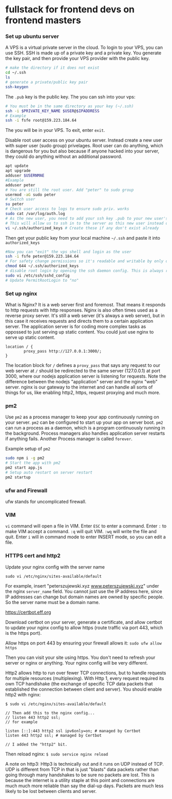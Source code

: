 # fullstack for frontend devs on frontend masters

### Set up ubuntu server

A VPS is a virtual private server in the cloud. To login to your VPS, you can use SSH. SSH is made up of a private key and a private key. You generate the key pair, and then provide your VPS provider with the public key. 

```bash
# make the directory if it does not exist 
cd ~/.ssh
ls
# generate a private/public key pair
ssh-keygen
```

The `.pub` key is the public key. The you can ssh into your vps:

```bash
# You must be in the same directory as your key (~/.ssh)
ssh -i $PRIVATE_KEY_NAME $USER@$IPADDRESS
# Example
ssh -i fsfe root@159.223.184.64
```

The you will be in your VPS. To exit, enter `exit`.

Disable root user access on your ubuntu server. Instead create a new user with super user (sudo group) privelages. Root user can do anything, which is dangerous for you but also because if anyone hacked into your server, they could do anything without an additional password.

```bash
apt update
apt upgrade
adduser $USERNMAE
#Example
adduser peter
# You are still the root user. Add "peter" to sudo group
usermod -aG sudo peter
# Switch user
su peter
# Check user access to logs to ensure sudo priv. works
sudo cat /var/log/auth.log
# As the new user, you need to add your ssh key .pub to your new user's ssh authorized_keys directory
# This will allow us to ssh in to the server as this new user instead of having to ssh in as root
vi ~/.ssh/authorized_keys # Create these if any don't exist already
```

Then get your public key from your local machine `~/.ssh` and paste it into `authorized_keys`

```bash
#Now you can "exit" the vps shell and login as the user
ssh -i fsfe peter@159.223.184.64
# For safety change permissions so it's readable and writable by only our new user, sudo, or ssh daemons
chmod 644 ~/.ssh/authorized_keys
# disable root login by opening the ssh daemon config. This is always running in the background
sudo vi /etc/ssh/sshd_config
# Update PermitRootLogin to "no"
```

### Set up nginx

What is Nginx? It is a web server first and foremost. That means it responds to http requests with http responses. Nginx is also often times used as a reverse proxy server. It's still a web server (it's always a web server), but in this case it receives requests and directs them to a certain application server. The application server is for coding more complex tasks as oppossed to just serving up static content. You could just use nginx to serve up static content.

```
location / {
        proxy_pass http://127.0.0.1:3000/;
}
```

The location block for `/` defines a `proxy_pass` that says any request to our web server at `/` should be redirected to the same server (127.0.0.1) at port 3000, where our nodejs application server is listening for requests. Note the difference between the nodejs "application" server and the nginx "web" server. nginx is our gateway to the internet and can handle all sorts of things for us, like enabling http2, https, request proxying and much more.

### pm2

Use `pm2` as a process manager to keep your app continuously running on your server. `pm2` can be configured to start up your app on server boot. `pm2` can run a process as a daemon, which is a program continuously running in the background. Process managers also handles application server restarts if anything fails. Another Process manager is called `forever`.

Example setup of `pm2`

```bash
sudo npm i -g pm2
# Start the app with pm2
pm2 start app.js
# Setup auto restart on server restart
pm2 startup
```

### ufw and Firewall

ufw stands for uncomplicated firewall.

### VIM

`vi` command will open a file in VIM. Enter `ESC` to enter a command. Enter `:` to make VIM accept a command. `:q` will quit VIM. `:wq` will write the file and quit. Enter `i` will in command mode to enter INSERT mode, so you can edit a file.  

### HTTPS cert and http2

Update your nginx config with the server name

`sudo vi /etc/nginx/sites-available/default`

For example, insert "peterszujewski.xyz www.peterszujewski.xyz" under the nginx `server_name` field. You cannot just use the IP address here, since IP addresses can change but domain names are owned by specific people. So the server name must be a domain name. 

https://certbot.eff.org

Download certbot on your server, generate a certificate, and allow certbot to update your nginx config to allow https (route traffic via port 443, which is the https port).

Allow https on port 443 by ensuring your firewall allows it: `sudo ufw allow https`

Then you can visit your site using https. You don't need to refresh your server or nginx or anything. Your nginx config will be very different. 

Http2 allows http to run over fewer TCP connections, but to handle requests for multiple resources (multiplexing). With Http 1, every request required its own TCP handlshake (the exchange of specific TCP data packets that established the connection between client and server). You should enable http2 with nginx:

```
$ sudo vi /etc/nginx/sites-available/default

// Then add this to the nginx config...
// listen 443 http2 ssl;
// for example

listen [::]:443 http2 ssl ipv6only=on; # managed by Certbot
listen 443 http2 ssl; # managed by Certbot

// I added the "http2" bit.
```

Then reload nginx: `$ sudo service nginx reload`

A note on http3: Http3 is technically out and it runs on UDP instead of TCP. UDP is different from TCP in that is just "blasts" data packets rather than going through many handshakes to be sure no packets are lost. This is because the internet is a utility staple at this point and connections are much much more reliable than say the dial-up days. Packets are much less likely to be lost between clients and server.

